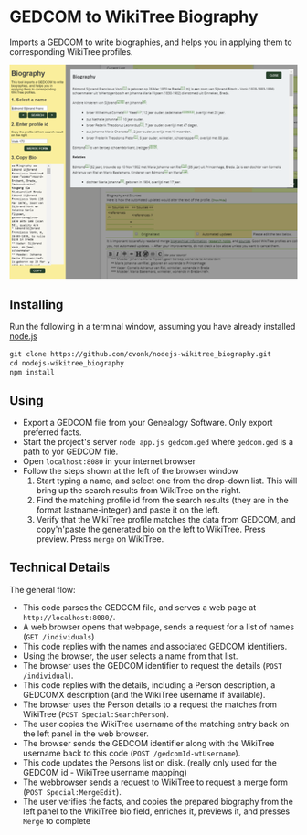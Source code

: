 # GEDCOM to WikiTree Biography

Imports a GEDCOM to write biographies, and helps you in applying them to corresponding WikiTree profiles.

![screenshot](media/screenshot.png)

## Installing

Run the following in a terminal window, assuming you have already installed [node.js](https://nodejs.org/en/download/)

    git clone https://github.com/cvonk/nodejs-wikitree_biography.git
    cd nodejs-wikitree_biography
    npm install

## Using

* Export a GEDCOM file from your Genealogy Software.  Only export preferred facts.  
* Start the project's server `node app.js gedcom.ged` where `gedcom.ged` is a path to yor GEDCOM file.
* Open `localhost:8080` in your internet browser
* Follow the steps shown at the left of the browser window
  1. Start typing a name, and select one from the drop-down list.  This will bring up the search results from WikiTree on the right.
  2. Find the matching profile id from the search results (they are in the format lastname-integer) and paste it on the left.
  3. Verify that the WikiTree profile matches the data from GEDCOM, and copy'n'paste the generated bio on the left to WikiTree. Press preview. Press `merge` on WikiTree.
  
## Technical Details

The general flow:
 - This code parses the GEDCOM file, and serves a web page at `http://localhost:8080/`.
 - A web browser opens that webpage, sends a request for a list of names (`GET /individuals`)
 - This code replies with the names and associated GEDCOM identifiers.
 - Using the browser, the user selects a name from that list.
 - The browser uses the GEDCOM identifier to request the details (`POST /individual`).
 - This code replies with the details, including a Person description, a GEDCOMX description (and the WikiTree username if available).
 - The browser uses the Person details to a request the matches from WikiTree (`POST Special:SearchPerson`).
 - The user copies the WikiTree username of the matching entry back on the left panel in the web browser.
 - The browser sends the GEDCOM identifier along with the WikiTree username back to this code (`POST /gedcomId-wtUsername`).
 - This code updates the Persons list on disk. (really only used for the GEDCOM id - WikiTree username mapping)
 - The webbrowser sends a request to WikiTree to request a merge form (`POST Special:MergeEdit`).
 - The user verifies the facts, and copies the prepared biography from the left panel to the WikiTree bio field, enriches it, previews it, and presses `Merge` to complete
